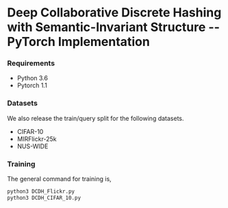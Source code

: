 # Deep Collaborative Discrete Hashing with Semantic-Invariant Structure -- PyTorch Implementation

### Requirements
- Python 3.6
- Pytorch 1.1


### Datasets
We also release the train/query split for the following datasets.
- CIFAR-10
- MIRFlickr-25k
- NUS-WIDE

### Training
The general command for training is,
```bash
python3 DCDH_Flickr.py
python3 DCDH_CIFAR_10.py
```

